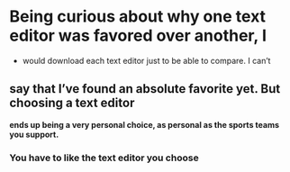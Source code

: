 # Being curious about why one text editor was favored over another, I

- would download each text editor just to be able to compare. I can’t

## say that I’ve found an absolute favorite yet. But choosing a text editor

**ends up being a very personal choice, as personal as the sports teams
you support.**

### You have to like the **text editor** you choose




